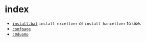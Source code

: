 # index

 - [`install.bat`](-) `install excellver` or `install hancellver` to use.
 - [`confpage`](./confpage)
 - [`c0dup0p`](./c0dup0p)
